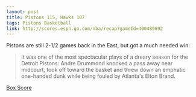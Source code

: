 ```yaml
---
layout: post
title: Pistons 115, Hawks 107
tags: Pistons Basketball
link: http://scores.espn.go.com/nba/recap?gameId=400489692
---
```


Pistons are still 2-1/2 games back in the East, but got a much needed win:

> It was one of the most spectacular plays of a dreary season for the Detroit Pistons: Andre Drummond knocked a pass away near midcourt, took off toward the basket and threw down an emphatic one-handed dunk while being fouled by Atlanta's Elton Brand.

[Box Score](http://scores.espn.go.com/nba/boxscore?gameId=400489692)

